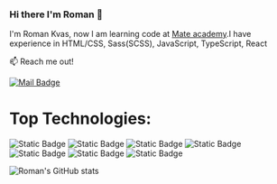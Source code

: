 ### Hi there I'm Roman 👋
I'm Roman Kvas, now I am learning code at [Mate academy](https://mate.academy/).I have experience in HTML/CSS, Sass(SCSS), JavaScript, TypeScript, React 

📫 Reach me out!

[![Mail Badge](https://img.shields.io/badge/Gmail-text?style=flat&logo=Gmail&color=fff)](mailto:kvas.roman.job@gmail.com)

# Top Technologies:
![Static Badge](https://img.shields.io/badge/React-text?style=for-the-badge&logo=React&labelColor=000&color=blue)
![Static Badge](https://img.shields.io/badge/JavaScript-text?style=for-the-badge&logo=JavaScript&labelColor=000&color=yellow&link=JavaScript)
![Static Badge](https://img.shields.io/badge/HTML-text?style=for-the-badge&logo=HTML5&labelColor=black&color=orange)
![Static Badge](https://img.shields.io/badge/CSS-text?style=for-the-badge&logo=CSS3&logoColor=%231572B6&labelColor=black&color=%231572B6)
![Static Badge](https://img.shields.io/badge/Sass(SCSS)-text?style=for-the-badge&logo=Sass&labelColor=black&color=pink)
![Static Badge](https://img.shields.io/badge/TypeScript-text?style=for-the-badge&logo=TypeScript&labelColor=black&color=blue)
![Static Badge](https://img.shields.io/badge/Redux-text?style=for-the-badge&logo=Redux&logoColor=%23764ABC&labelColor=black&color=%23764ABC)


![Roman's GitHub stats](https://github-readme-stats.vercel.app/api?username=FallenMAD&show_icons=true&theme=transparent)











